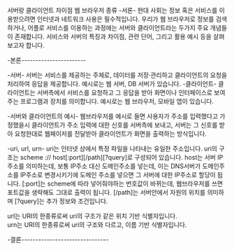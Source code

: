 서버랑 클라이언트 차이점
웹 브라우저 종류
-서론-
현대 사회는 정보 혹은 서비스를 이용받으려면 인터넷과 네트워크 사용은 필수적입니다. 우리가 웹 브라우저로 정보를 검색하거나, 
어플로 서비스를 이용하는 과정에는 서버와 클라이언트라는 두가지 주요 개념들이 존재합니다. 서비스와 서버의 특징과 차이점, 관련 단어, 그리고 
활용 예시 등을 살펴보고자 합니다.

-본론-----------------------

-서버-
서버는 서비스를 제공하는 주체로, 데이터를 저장·관리하고 클라이언트의 요청을 처리하여 응답을 제공합니다.
예시로는 웹 서버, DB 서버가 있습니다.
-클라이언트-
클라이언트는 서버측에서 서비스를 요청하고 그 응답을 받아 화면이나 인터페이스로 보여주는 프로그램과 장치를 의미합니다.
예시로는 웹 브라우저, 모바일 앱이 있습니다.

-서버와 클라이언트의 예시-
웹브라우저를 예시로 들면 사용자가 주소를 입력했다고 가정했을시 클라이언트가 주소 입력에 대한 신호를 서버측에 보내고, 서버는 
그 신호를 받아 요청한대로 웹페이저를 전달받아 클라이언트가 화면을 출력하는 방식입니다.

-uri, url, urn-
uri는 인터넷 상에서 특정 파일을 나타내는 유일한 주소입니다. uri의 구조는 scheme :// host[:port][/path][?query]로 구성되어 있습니다.
host는 서버 IP주소를 의미하는데, 보통 IP주소 대신 도메인주소를 넣는데, 이는 DNS서버가 도메인주소를 IP주소로 변경시키기에 도메인 주소를 넣으면 그 서버에 대한 IP주소로 할당이 됩니다.
[:port]는 scheme에 따라 넣어줘야하는 번호값이 바뀌는데, 웹브라우저를 쓰면 포트값을 생략해도 그대로 출력이 됩니다.
[/path]는 서버안에서 자원의 위치를 의미하며 [?query]는 추가 정보와 조건입니다.

url는 URI의 한종류로써 uri의 구조가 같은 위치 기반 식별자입니다.   
urn는 URI의 한종류로써 uri의 구조와 다르고, 이름 기반 식별자입니다.

-결론-------------------------------

